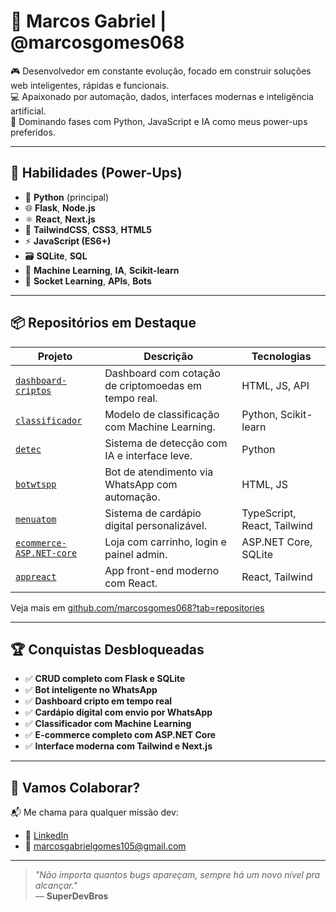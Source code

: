# 👾 Marcos Gabriel | @marcosgomes068

🎮 Desenvolvedor em constante evolução, focado em construir soluções web inteligentes, rápidas e funcionais.  
💻 Apaixonado por automação, dados, interfaces modernas e inteligência artificial.  
🚀 Dominando fases com Python, JavaScript e IA como meus power-ups preferidos.

---

## 🧠 Habilidades (Power-Ups)

- 🐍 **Python** (principal)
- 🌐 **Flask**, **Node.js**
- ⚛️ **React**, **Next.js**
- 🎨 **TailwindCSS**, **CSS3**, **HTML5**
- ⚡ **JavaScript (ES6+)**
- 🗃️ **SQLite**, **SQL**
- 🤖 **Machine Learning**, **IA**, **Scikit-learn**
- 🔌 **Socket Learning**, **APIs**, **Bots**

---

## 📦 Repositórios em Destaque

| Projeto | Descrição | Tecnologias |
|--------|------------|-------------|
| [`dashboard-criptos`](https://github.com/marcosgomes068/dashboard-criptos) | Dashboard com cotação de criptomoedas em tempo real. | HTML, JS, API |
| [`classificador`](https://github.com/marcosgomes068/classificador) | Modelo de classificação com Machine Learning. | Python, Scikit-learn |
| [`detec`](https://github.com/marcosgomes068/detec) | Sistema de detecção com IA e interface leve. | Python |
| [`botwtspp`](https://github.com/marcosgomes068/botwtspp) | Bot de atendimento via WhatsApp com automação. | HTML, JS |
| [`menuatom`](https://github.com/marcosgomes068/menuatom) | Sistema de cardápio digital personalizável. | TypeScript, React, Tailwind |
| [`ecommerce-ASP.NET-core`](https://github.com/marcosgomes068/ecommerce-ASP.NET-core) | Loja com carrinho, login e painel admin. | ASP.NET Core, SQLite |
| [`appreact`](https://github.com/marcosgomes068/appreact) | App front-end moderno com React. | React, Tailwind |

Veja mais em [github.com/marcosgomes068?tab=repositories](https://github.com/marcosgomes068?tab=repositories)

---

## 🏆 Conquistas Desbloqueadas

- ✅ **CRUD completo com Flask e SQLite**
- ✅ **Bot inteligente no WhatsApp**
- ✅ **Dashboard cripto em tempo real**
- ✅ **Cardápio digital com envio por WhatsApp**
- ✅ **Classificador com Machine Learning**
- ✅ **E-commerce completo com ASP.NET Core**
- ✅ **Interface moderna com Tailwind e Next.js**

---

## 🤝 Vamos Colaborar?

📬 Me chama para qualquer missão dev:

- 💼 [LinkedIn](https://www.linkedin.com/in/gomesgabriel068)
- 📧 marcosgabrielgomes105@gmail.com

---

> _"Não importa quantos bugs apareçam, sempre há um novo nível pra alcançar."_  
> — **SuperDevBros**

